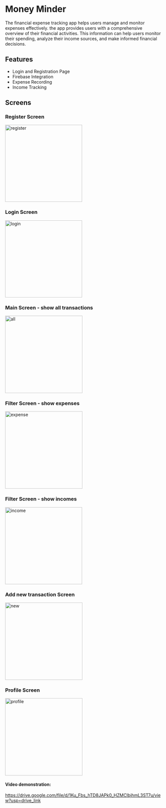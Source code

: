 # Money Minder
The financial expense tracking app helps users manage and monitor expenses effectively.
the app provides users with a comprehensive overview of their financial activities.
This information can help users monitor their spending, analyze their income sources, and make informed financial decisions.

## Features
- Login and Registration Page
- Firebase Integration
- Expense Recording
- Income Tracking

## Screens
### Register Screen

<img width="249" alt="register" src="https://github.com/adipink/MoneyMinder/assets/64596451/ae6d087a-1fa4-4e96-b4c0-db6089c58d55">

### Login Screen

<img width="249" alt="login" src="https://github.com/adipink/WarCardGame/assets/64596451/d70bd542-46b2-49b2-9182-63da83e13414">

### Main Screen - show all transactions

<img width="250" alt="all" src="https://github.com/adipink/WarCardGame/assets/64596451/7544d31d-503c-4bbc-b90d-a69569984a47">

### Filter Screen - show expenses

<img width="250" alt="expense" src="https://github.com/adipink/WarCardGame/assets/64596451/575d3a07-5792-4706-b4dc-996979792671">

### Filter Screen - show incomes

<img width="249" alt="income" src="https://github.com/adipink/WarCardGame/assets/64596451/37939e46-a367-4c4c-a678-c894384ceca3">

### Add new transaction Screen

<img width="250" alt="new" src="https://github.com/adipink/WarCardGame/assets/64596451/03dbc263-20f2-477c-be51-5508be581935">

### Profile Screen 

<img width="250" alt="profile" src="https://github.com/adipink/WarCardGame/assets/64596451/cb5eb9ec-4911-4b6e-9265-48c0b0729041">


#### Video demonstration:
https://drive.google.com/file/d/1Ku_Fbs_hTD8JAPk0_HZMCIbjhmL3ST7u/view?usp=drive_link

